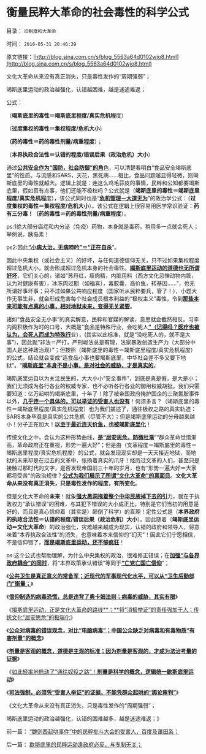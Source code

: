 # 衡量民粹大革命的社会毒性的科学公式

目录： `旧制度和大革命` 

时间： `2016-05-31 20:46:39` 

原文链接：[http://blog.sina.com.cn/s/blog_5563a64d0102wjo8.html](http://blog.sina.com.cn/s/blog_5563a64d0102wjo8.html)

文化大革命从来没有真正消失，只是毒性发作的“周期强弱”；

竭斯底里运动的政治越强化，认错越困难，越是迷途难返；

公式：

（**竭斯底里的毒性＝竭斯底里程度/真实危机程**度）

（**过度集权的毒性＝集权程度/危机大小**）

**（药的毒性＝药的毒性剂量/病重程度**）；

（**本界执政合法性＝认错的程度/错误后果（政治危机）大小**）

通过[**公共安全作为“国防，社会防御”的角**](../../../2016/5/21/医疗不是公共卫生；公共卫生的本质是“国防，军队”；.md)色，可以清楚看明白“食品安全竭斯底里”的性质。与流感和SARS，天花，黑死病……相比，食品问题越显得轻微，则竭斯底里的毒性就越大。逻辑上就是：连这么鸡毛蒜皮的事情，民粹和公知都要竭斯底里，假如真有点事，他们还能不极权吗？公式就是（**竭斯底里的毒性＝竭斯底里程度/真实危机程**度），该公式同时也是“[**危机管理－大道无为**](../../../2015/12/27/“传统灭亡定律”鉴定“国家文明程度”.md)”的政治学公式：（**过度集权的毒性＝集权程度/危机大小**）。该公式在逻辑上很容易用医学常识验证：**药有三分毒！（药的毒性＝药的毒性剂量/病重程度**）。

ps:1绝大部分癌症和内分泌（免疫）药物，本身就是毒药，稍用多一点就会死人；举例说，胰岛素！

ps2:因此[**“小病大治，无病呻吟”＝“正在自杀**](../../../2016/3/6/“好战必亡，忘战必危”的社会学解读“传统自杀模式”；.md)”。

因此中央集权（或社会主义）的好坏，与任何道德信仰无关，只不过如果集权程度超过危机大小，就会形成超过危机本身的社会毒性。[**竭斯底里运动的道德也无所谓好坏**](../../../2016/5/9/食品安全“肃反扩大化”，证明竭斯底里的道德化.md)，它们关心的，诸如“苏丹红，瘦肉精，内脏用料（西方文化忌惮动物内脏，认为对健康有害），冰冻肉过期（如福喜），毒胶囊，高价鱼，转基因……”，也无所谓好事坏事；只不过如果公共响应程度（国家听从民粹要兵，管了！），小题大作无事生非，就会形成危害每个社会成员根本利益的“极权主义”毒性，令到[**那些本来可能有点真的小事，相对地狱未来，变得无关紧要**](../../../2014/5/16/食品安全竭斯底里，从尖叫阶级传染到一言九鼎的革命征程.md)。

诸如“食品安全无小事”的真实解意，民粹和官媒的解读，意思就会截然相反。习李内阁积极作为时的口号，大概是“食品是特殊行业，会吃死人[**”（记得吗？医疗也被认为，会死人而成为特殊行**](../../../2016/5/13/医疗行业有特点，无特色；否则的话，…….md)业），(其实以此标准，就是“没吃死人的，就不是大事”)，因此就“非法＝严打，严刑峻法总是有理，法家暴政创造生产力（大部分中国人是这种政治观）”；但按照（竭斯底里的毒性＝竭斯底里程度/真实危机程度）的公式，结论就会变成“连食品小事也要竭斯底里，中华社会差不多又要下地狱”。“[**竭斯底里”本身不是小事，是对社会的威胁，才是真实的**](../../../2016/5/8/竭斯底里运动的第三阶段，19世纪末美国进步主义民粹时期.md)。

竭斯底里运自以为关注民生的，大大小小“安全事件”，到底是真是假，是大是小；我们无须成为各行各业的权威专家，也不必听各行各业的御用权威胡扯。我们只需要知道：亿万起哄的竭斯底里，十年了！除了被帝国政府掩护国企的三聚氰胺事件以外，[**几乎连一个具体的，可以举证的受害人也没有**](../../../2016/5/7/竭斯底里运动十年，仍缺“受害人举证”；.md)！何须多言？（竭斯底里的毒性＝竭斯底里程度/真实危机程度）也为我们描述了，通往极权之路的真实轨迹：SARS本身毕竟是真实的公共危机（尽管不大）；但是竭斯底里运动的分母越来越小！分子正在加大！[**以至于最近连天价鱼，也被竭斯底里化**](../../../2016/2/21/“天价鱼”事件，哈市迁就暴民“公议”，理据愚昧且荒唐.md)！

传统文化之中，会认为这种形势曲线，[**是“居安思危，防微杜渐**](../../../2012/7/21/国家是危机管理的工具，危机有不同的等级.md)”“群众革命觉悟渐高，革命政府正在重视，形势一遍大好”；但是由（文革程度＝竭斯底里的毒性＝竭斯底里程度/真实危机程度）的公式，就会发现现实却是一天天接近地狱，而地狱的未来却是在过去的文革中，张扬着真实的爪牙！经历过文革的人们，甚至只是接触过那时代的文字，是否发现帝国前三十年的岁月，也有“形势一遍大好＝大家都将受苦”的政治规律？[**公式为我们展示了所谓“文化大革命”的真面目**](../../../2012/4/9/文革为什么难以避免而且必须疯狂？.md)。**文化大革命从来没有真正消失，只是毒性发作的程度，有所变化**。

但是文化大革命的**未来**！就象[**强大黑洞拖着整个中华民族掉下去的引**](../../../2015/10/4/理解若干历史问题的决议，对执政合法性的补救.md)力，就在于执政权力“承认错误”的困难，与其犯下错误的大小成正比，特别是它们当初的用意是好的，而且是真心信仰着（其实是）颠倒了科学）的真理！定性公式是（**本界政府的执政合法性＝认错的程度/错误后果（政治危机）大小**）。因此随着（**竭斯底里运动＝文化大革命**）的政治强化，灾难越来越成为现实，认错的政府和领导人，将意味着“本界执政合法性”的消失，也意味着本来信仰的“幻灭”！因此它们宁愿相信，不是信仰错了，[**而是竭斯底里运动，还不够疯狂**](../../../2012/4/9/被残杀的亲人，被灭绝的人性.md)！

ps:这个公式也帮助理解，为什么中央集权的政治，很难修正错误；在[**加强“与各界政府耦合”的同时**](../../../2013/12/19/合法性耦合原理，教会至上的合法性，缺乏信仰的公信力.md)，将“本界政策承认错误”等同于[**“亡党亡国亡信仰**](../../../2012/12/19/危机管理中的“亡党”危机；公有制背景的“亡党”是重大危机；.md)”；

《[**公共卫生是真正意义的常备军；近现代的军事现代化水平，可以从“卫生后勤部门”衡量；**](../../../2016/5/24/公共卫生是真正国防意义的常备军；.md)》

《[**信仰制造的病毒恐慌，总是违背了奥卡姆法则；病毒的威胁，其实有限**](../../../2016/5/25/流感与饥荒，都是普通死亡的扩大化.md)》

《[竭斯底里运动，正是文化大革命的路线**；**将“消极举证”的责任强加于人；传统文化“居安思危”的极端化](../../../2016/5/26/竭斯底里运动，将“消极举证”的责任强加于人；.md)》

《[**公众对病毒的错误观念，对比“电脑病毒”；中国公众缺乏对病毒和有毒物质“有害剂量”的概念**](../../../2016/5/27/竭斯底里者，缺乏对病毒和有毒物质“有害剂量”的概念；.md)》

《[**剂量是客观的概念，道德是主观的标准；因为剂量是客观的，才成为法治考量的证据**](../../../2016/5/28/剂量是客观概念，道德是主观标准，道德治国与“法治济世”.md)》

《[如此轻率地启动了“通往奴役之路”！**剂量是科学的概念，逻辑统一歇斯底里运动**](../../../2016/5/29/竭斯底里！如此轻率地启动了“通往极权之路”！.md)》

《[**司法强制，必须凭“受害人举证”的证据，不能凭群众起哄的“舆论审判”**](../../../2016/5/30/司法强制，必须凭“受害人举证”，不能凭“舆论审判”.md)》

《文化大革命从来没有真正消失，只是毒性发作的“周期强弱”；

竭斯底里运动的政治越强化，认错的困难越多，越是迷途难返；》

前一篇： [“魏则西起哄事件”中的民粹批斗大会的受害人，百度及莆田系；](../../../2016/6/17/“魏则西起哄事件”中的民粹批斗大会的受害人，百度及莆田系；.md)

后一篇： [歇斯底里的民粹运动逢政府必反，与专制无关；](../../../2016/5/17/歇斯底里的民粹运动逢政府必反，与专制无关；.md)

